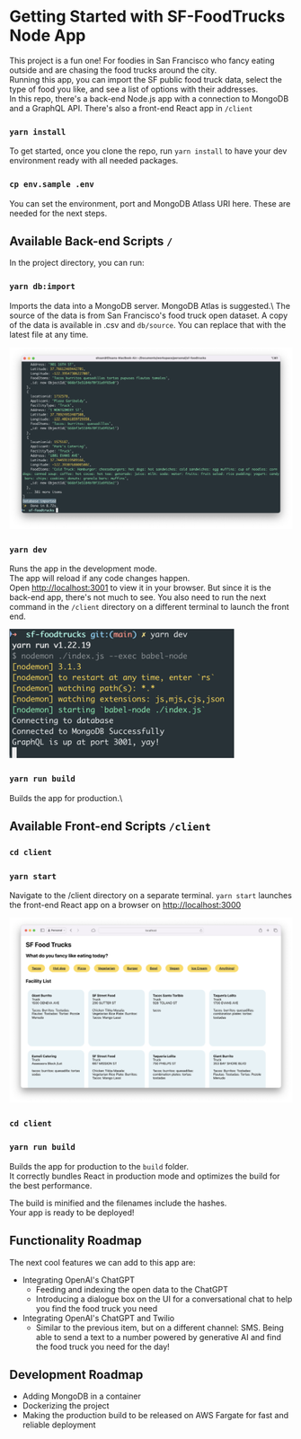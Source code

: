 # Getting Started with SF-FoodTrucks Node App

This project is a fun one! For foodies in San Francisco who fancy eating outside and are chasing the food trucks around the city.\
Running this app, you can import the SF public food truck data, select the type of food you like, and see a list of options with their addresses.\
In this repo, there's a back-end Node.js app with a connection to MongoDB and a GraphQL API. There's also a front-end React app in `/client`

### `yarn install`
To get started, once you clone the repo, run `yarn install` to have your dev environment ready with all needed packages.

### `cp env.sample .env`
You can set the environment, port and MongoDB Atlass URI here. These are needed for the next steps.


## Available Back-end Scripts `/`

In the project directory, you can run:

### `yarn db:import`

Imports the data into a MongoDB server. MongoDB Atlas is suggested.\ 
The source of the data is from San Francisco's food truck open dataset. A copy of the data is available in .csv and `db/source`. You can replace that with the latest file at any time.

![sf-foodtrucks-dbimport](https://raw.githubusercontent.com/ehsankhakbaz/sf-foodtrucks/main/assets/sf-foodtrucks-dbimport.png)

### `yarn dev`
Runs the app in the development mode.\
The app will reload if any code changes happen.\
Open [http://localhost:3001](http://localhost:3001) to view it in your browser. But since it is the back-end app, there's not much to see. You also need to run the next command in the `/client` directory on a different terminal to launch the front end.

<img src="https://raw.githubusercontent.com/ehsankhakbaz/sf-foodtrucks/main/assets/sf-foodtrucks-start.png" width="400" alt="sf-foodtrucks-start">

### `yarn run build`

Builds the app for production.\


## Available Front-end Scripts `/client`

### `cd client`
### `yarn start`

Navigate to the /client directory on a separate terminal.
`yarn start` launches the front-end React app on a browser on [http://localhost:3000](http://localhost:3000)

![sf-foodtrucks-front](https://raw.githubusercontent.com/ehsankhakbaz/sf-foodtrucks/main/assets/sf-foodtrucks-front.png)

### `cd client`
### `yarn run build`

Builds the app for production to the `build` folder.\
It correctly bundles React in production mode and optimizes the build for the best performance.

The build is minified and the filenames include the hashes.\
Your app is ready to be deployed!


## Functionality Roadmap

The next cool features we can add to this app are:
- Integrating OpenAI's ChatGPT 
    - Feeding and indexing the open data to the ChatGPT 
    - Introducing a dialogue box on the UI for a conversational chat to help you find the food truck you need
- Integrating OpenAI's ChatGPT and Twilio
    - Similar to the previous item, but on a different channel: SMS. Being able to send a text to a number powered by generative AI and find the food truck you need for the day!

## Development Roadmap

- Adding MongoDB in a container
- Dockerizing the project
- Making the production build to be released on AWS Fargate for fast and reliable deployment
